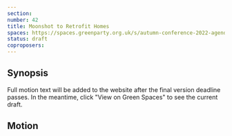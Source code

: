 ```yaml
---
section:
number: 42
title: Moonshot to Retrofit Homes
spaces: https://spaces.greenparty.org.uk/s/autumn-conference-2022-agenda-forum/?contentId=102562
status: draft
coproposers:
---
```

## Synopsis
Full motion text will be added to the website after the final version deadline passes. In the meantime, click "View on Green Spaces" to see the current draft.

## Motion
